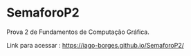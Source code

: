# SemaforoP2
Prova 2 de Fundamentos de Computação Gráfica.

Link para acessar : https://iago-borges.github.io/SemaforoP2/
